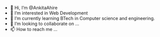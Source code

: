 - 👋 Hi, I’m @AnkitaAhire
- 👀 I’m interested in Web Development
- 🌱 I’m currently learning BTech in Computer science and engineering.
- 💞️ I’m looking to collaborate on ...
- 📫 How to reach me ...

<!---
AnkitaAhire/AnkitaAhire is a ✨ special ✨ repository because its `README.md` (this file) appears on your GitHub profile.
You can click the Preview link to take a look at your changes.
--->

